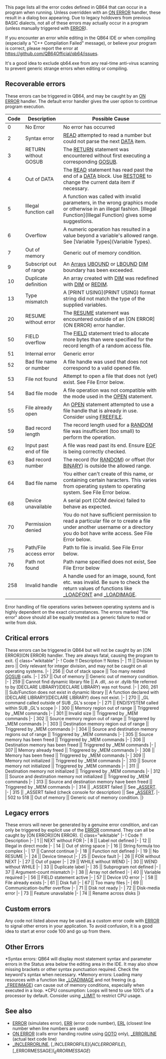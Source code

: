 This page lists all the error codes defined in QB64 that can occur in a program when running. Unless overridden with an [ON ERROR](ON-ERROR) handler, these result in a dialog box appearing. Due to legacy holdovers from previous BASIC dialects, not all of these errors may actually occur in a program (unless manually triggered with [ERROR](ERROR)).

If you encounter an error while editing in the QB64 IDE or when compiling (especially a "C++ Compilation Failed" message), or believe your program is correct, please report the error at https://github.com/QB64Official/qb64/issues.

It's a good idea to exclude qb64.exe from any real-time anti-virus scanning to prevent generic strange errors when editing or compiling.

##  Recoverable errors 

These errors can be triggered in QB64, and may be caught by an [ON ERROR](ON-ERROR) handler. The default error handler gives the user option to continue program execution.

| Code | Description | Possible Cause |
| - | - | - |
| 0 | No Error | No error has occurred |
| 2 | Syntax error | [READ](READ) attempted to read a number but could not parse the next [DATA](DATA) item. |
| 3 | RETURN without GOSUB | The [RETURN](RETURN) statement was encountered without first executing a corresponding [GOSUB](GOSUB). |
| 4 | Out of DATA | The [READ](READ) statement has read past the end of a [DATA](DATA) block. Use [RESTORE](RESTORE) to change the current data item if necessary. |
| 5 | Illegal function call | A function was called with invalid parameters, in the wrong graphics mode or otherwise in an illegal fashion. [Illegal Function](Illegal Function) gives some suggestions. |
| 6 | Overflow | A numeric operation has resulted in a value beyond a variable's allowed range. See [Variable Types](Variable Types). |
| 7 | Out of memory | Generic out of memory condition. |
| 9 | Subscript out of range | An [Arrays](Arrays) [UBOUND](UBOUND) or [LBOUND](LBOUND) [DIM](DIM) boundary has been exceeded. |
| 10 | Duplicate definition | An array created with [DIM](DIM) was redefined with [DIM](DIM) or [REDIM](REDIM). |
| 13 | Type mismatch | A [PRINT USING](PRINT USING) format string did not match the type of the supplied variables. |
| 20 | RESUME without error | The [RESUME](RESUME) statement was encountered outside of an [ON ERROR](ON ERROR) error handler. |
| 50 | FIELD overflow | The [FIELD](FIELD) statement tried to allocate more bytes than were specified for the record length of a random access file. |
| 51 | Internal error | Generic error | This error should be reported to the QB64 organization through Issues on GitHub. |
| 52 | Bad file name or number | A file handle was used that does not correspond to a valid opened file. |
| 53 | File not found | Attempt to open a file that does not (yet) exist. See File Error below. |
| 54 | Bad file mode | A file operation was not compatible with the mode used in the [OPEN](OPEN) statement. |
| 55 | File already open | An [OPEN](OPEN) statement attempted to use a file handle that is already in use. Consider using [FREEFILE](FREEFILE). |
| 59 | Bad record length | The record length used for a [RANDOM](RANDOM) file was insufficient (too small) to perform the operation. |
| 62 | Input past end of file | A file was read past its end. Ensure [EOF](EOF) is being correctly checked. |
| 63 | Bad record number | The record (for [RANDOM](RANDOM)) or offset (for [BINARY](BINARY)) is outside the allowed range. |
| 64 | Bad file name | You either can't create of this name, or containing certain haracters. This varies from operating system to operating system. See File Error below. |
| 68 | Device unavailable | A serial port (COM device) failed to behave as expected. |
| 70 | Permission denied | You do not have sufficient permission to read a particular file or to create a file under another username or a directory you do bot have write access. See File Error below. |
| 75 | Path/File access error | Path to file is invalid. See File Error below. |
| 76 | Path not found | Path name specified does not exist, See File Error below |
| 258 | Invalid handle | A handle used for an image, sound, font etc. was invalid. Be sure to check the return values of functions like [_LOADFONT](_LOADFONT) and [_LOADIMAGE](_LOADIMAGE).

Error handling of file operations varies between operating systems and is highly dependent on the exact circumstances. The errors marked "file error" above should all be equally treated as a generic failure to read or write from disk.

##  Critical errors 

These errors can be triggered in QB64 but will not be caught by an [ON ERROR](ON ERROR) handler. They are always fatal, causing the program to exit.
{| class="wikitable"
|-
! Code !! Description !! Notes
|-
| 11 || Division by zero || Only relevant for integer division, and may not be caught on all operating systems.
|-
| 256 || Out of stack space || Too many nested [GOSUB](GOSUB) calls.
|-
| 257 || Out of memory || Generic out of memory condition.
|-
| 259 || Cannot find dynamic library file || A .dll, .so or .dylib file referred to by [DECLARE LIBRARY](DECLARE LIBRARY) was not found.
|-
| 260, 261 || Sub/Function does not exist in dynamic library || A function declared with [DECLARE LIBRARY](DECLARE LIBRARY) does not exist.
|-
| 270 || _GL command called outside of SUB _GL's scope
|-
| 271 || END/SYSTEM called within SUB _GL's scope
|-
| 300 || Memory region out of range || Triggrered by _MEM commands
|-
| 301 || Invalid size || Triggrered by _MEM commands
|-
| 302 || Source memory region out of range || Triggrered by _MEM commands
|-
| 303 || Destination memory region out of range || Triggrered by _MEM commands
|-
| 304 || Source and destination memory regions out of range || Triggrered by _MEM commands
|-
| 305 || Source memory has been freed || Triggrered by _MEM commands
|-
| 306 || Destination memory has been freed || Triggrered by _MEM commands
|-
| 307 || Memory already freed || Triggrered by _MEM commands
|-
| 308 || Memory has been freed || Triggrered by _MEM commands
|-
| 309 || Memory not initialized || Triggrered by _MEM commands
|-
| 310 || Source memory not initialized || Triggrered by _MEM commands
|-
| 311 || Destination memory not initialized || Triggrered by _MEM commands
|-
| 312 || Source and destination memory not initialized || Triggrered by _MEM commands
|-
| 313 || Source and destination memory have been freed || Triggrered by _MEM commands
|-
| 314 || _ASSERT failed || See [_ASSERT](_ASSERT).
|-
| 315 || _ASSERT failed (check console for description) || See [_ASSERT](_ASSERT).
|-
| 502 to 518 || Out of memory || Generic out of memory condition.
|}

##  Legacy errors 

These errors will never be generated by a genuine error condition, and can only be triggered by explicit use of the [ERROR](ERROR) command. They can all be caught by [ON ERROR](ON ERROR).
{| class="wikitable"
|-
! Code !! Description
|-
| 1 || NEXT without FOR
|-
| 8 || Label not defined
|-
| 12 || Illegal in direct mode
|-
| 14 || Out of string space
|-
| 16 || String formula too complex
|-
| 17 || Cannot continue
|-
| 18 || Function not defined
|-
| 19 || No RESUME
|-
| 24 || Device timeout
|-
| 25 || Device fault
|-
| 26 || FOR without NEXT
|-
| 27 || Out of paper
|-
| 29 || WHILE without WEND
|-
| 30 || WEND without WHILE
|-
| 33 || Duplicate label
|-
| 35 || Subprogram not defined
|-
| 37 || Argument-count mismatch
|-
| 38 || Array not defined
|-
| 40 || Variable required
|-
| 56 || FIELD statement active
|-
| 57 || Device I/O error
|-
| 58 || File already exists
|-
| 61 || Disk full
|-
| 67 || Too many files
|-
| 69 || Communication-buffer overflow
|-
| 71 || Disk not ready
|-
| 72 || Disk-media error
|-
| 73 || Feature unavailable
|-
| 74 || Rename across disks
|}

## Custom errors

Any code not listed above may be used as a custom error code with [ERROR](ERROR) to signal other errors in your application. To avoid confusion, it is a good idea to start at error code 100 and go up from there.

## Other Errors

*Syntax errors: QB64 will display most statement syntax and parameter errors in the Status area below the editing area in the IDE. It may also show missing brackets or other syntax punctuation required. Check the keyword's syntax when necessary.
*Memory errors: Loading many resources with a function like [_LOADIMAGE](_LOADIMAGE) and not freeing (e.g. [_FREEIMAGE](_FREEIMAGE)) can cause out of memory conditions, especially when executed in a loop.
*CPU consumption: Loops will tend to use 100% of a processor by default. Consider using [_LIMIT](_LIMIT) to restrict CPU usage.

## See also

* [ERROR](ERROR) (simulates error), [ERR](ERR) (error code number), [ERL](ERL) (closest line number when line numbers are used)
* [ON ERROR](ON-ERROR) (calls error handing routine using [GOTO](GOTO) only), [_ERRORLINE](_ERRORLINE) (actual text code line)
* [_INCLERRORLINE](_INCLERRORLINE), [_INCLERRORFILE$](_INCLERRORFILE$), [_ERRORMESSAGE$](_ERRORMESSAGE$)
